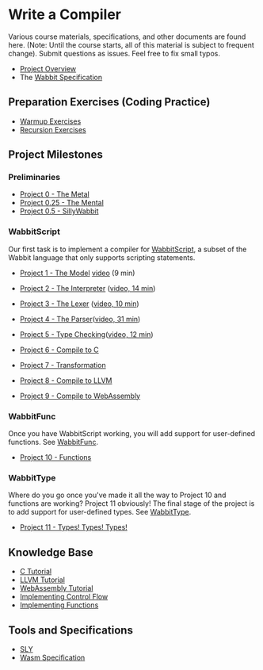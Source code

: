 # Write a Compiler

Various course materials, specifications, and other documents are
found here.  (Note: Until the course starts, all of this material is
subject to frequent change). Submit questions as issues. Feel free to
fix small typos.

* [Project Overview](Compiler-Project-Overview.md)
* The [Wabbit Specification](Wabbit-Specification.md)

## Preparation Exercises (Coding Practice)

* [Warmup Exercises](Warmup-Exercises.md)
* [Recursion Exercises](Recursion-Exercises.md)

## Project Milestones

### Preliminaries

* [Project 0 - The Metal](Project0_The_Metal.md)
* [Project 0.25 - The Mental](Project0_25_The_Mental.md)
* [Project 0.5 - SillyWabbit](Project0_5_SillyWabbit.md)

### WabbitScript

Our first task is to implement a compiler for [WabbitScript](WabbitScript.md), a subset of the Wabbit language that only supports scripting statements.

* [Project 1 - The Model](Project1_The_Model.md) [video](https://vimeo.com/437187898/2be4149e65) (9 min)

* [Project 2 - The Interpreter](Project2_The_Interpreter.md) ([video, 14 min](https://vimeo.com/437683254/2e02302bd4))
* [Project 3 - The Lexer](Project3_Tokenizing.md) ([video, 10 min](https://vimeo.com/438048193/408c6cee16))
* [Project 4 - The Parser](Project4_Parsing.md)([video, 31 min](https://vimeo.com/438047448/2900af0ab5))
* [Project 5 - Type Checking](Project5_Type_Checking.md)([video, 12 min](https://vimeo.com/438496863/40d59a3fb0))
* [Project 6 - Compile to C](Project6_Compile_to_C.md)
* [Project 7 - Transformation](Project7_Transformation.md)
* [Project 8 - Compile to LLVM](Project8_Generating_LLVM.md)
* [Project 9 - Compile to WebAssembly](Project9_Generating_WebAssembly.md)

### WabbitFunc

Once you have WabbitScript working, you will add support for user-defined functions.  See [WabbitFunc](WabbitFunc.md).

* [Project 10 - Functions](Project10_Function_Calls.md)

### WabbitType

Where do you go once you've made it all the way to Project 10 and functions are working?  Project 11 obviously! The final stage of the project is to add support for user-defined types. See [WabbitType](WabbitType.md).

* [Project 11 - Types! Types! Types!](Project11_Types_Types_Types.md)

## Knowledge Base

* [C Tutorial](C-Programming-Tutorial.md)
* [LLVM Tutorial](LLVM-Tutorial.md)
* [WebAssembly Tutorial](WebAssembly-Tutorial.md)
* [Implementing Control Flow](Control-Flow.md)
* [Implementing Functions](Function-Implementation-Notes.md)

## Tools and Specifications

* [SLY](https://github.com/dabeaz/sly)
* [Wasm Specification](https://webassembly.github.io/spec/core/index.html)


